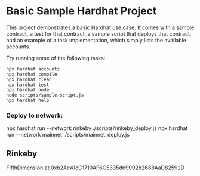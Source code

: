 # Basic Sample Hardhat Project

This project demonstrates a basic Hardhat use case. It comes with a sample contract, a test for that contract, a sample script that deploys that contract, and an example of a task implementation, which simply lists the available accounts.

Try running some of the following tasks:

```shell
npx hardhat accounts
npx hardhat compile
npx hardhat clean
npx hardhat test
npx hardhat node
node scripts/sample-script.js
npx hardhat help
```


### Deploy to network: 
npx hardhat run --network rinkeby ./scripts/rinkeby_deploy.js
npx hardhat run --network mainnet ./scripts/mainnet_deploy.js

## Rinkeby
FifthDimension at 0xb2Ae41cC1710AF6C5335d69992b2688AaD82592D
